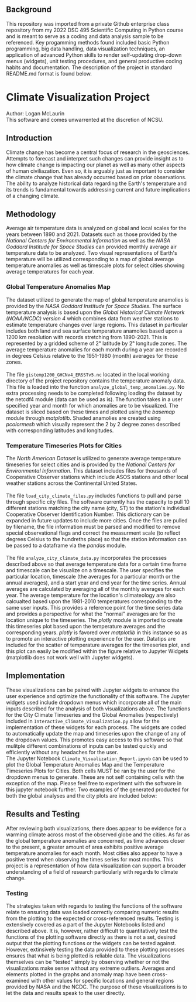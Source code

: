 ## Background
This repository was imported from a private Github enterprise class repository from my 2022 DSC 495 Scientific Computing in Python course and is meant to serve as a coding and data analysis sample to be referenced. Key progamming methods found included basic Python programming, big data handling, data visualization techniques, an application of advanced Python skills to render self-updating drop-down menus (widgets), unit testing procedures, and general productive coding habits and documentation. The description of the project in standard README.md format is found below.

# Climate Visualization Project

Author: Logan McLaurin
<br>
This software and comes unwarrented at the discretion of NCSU.

## Introduction

Climate change has become a central focus of research in the geosciences. Attempts to forecast and interpret such changes can provide insight as to how climate change is impacting our planet as well as many other aspects of human civiliazation. Even so, it is arguably just as important to consider the climate change that has already occurred based on prior observations. The ability to analyze historical data regarding the Earth's temperature and its trends is fundamental towards addressing current and future implications of a changing climate.

## Methodology

Average air temperature data is analyzed on global and local scales for the years between 1890 and 2021. Datasets such as those provided by the *National Centers for Environmental Information* as well as the *NASA Goddard Institude for Space Studies* can provided monthly average air temperature data to be analyzed. Two visual representations of Earth's temperature will be utilized corresponding to a map of global average temperature anomalies as well as timescale plots for select cities showing average temperatures for each year.

### Global Temperature Anomalies Map

The dataset utilized to generate the map of global temperature anamolies is provided by the *NASA Goddard Institude for Space Studies*. The surface temperature analysis is based upon the *Global Historical Climate Network (NOAA/NCDC) version 4* which combines data from weather stations to estimate temperature changes over large regions. This dataset in particular includes both land and sea surface temperature anamolies based upon a 1200 km resolution with records stretching from 1890-2021. This is represented by a gridded scheme of 2° latitude by 2° longitude zones. The average temperature anomalies for each month during a year are recorded in degrees Celsius relative to the 1951-1980 (month) averages for these zones.
<br>
<br>
The file `gistemp1200_GHCNv4_ERSSTv5.nc` located in the local working directory of the project repository contains the temperature anomaly data. This file is loaded into the function `analyze_global_temp_anomalies.py`. No extra processing needs to be completed following loading the dataset by the netcdf4 module (data can be used as is). The function takes in a user specified year and month for which anomalies are to be visualized. The dataset is sliced based on these times and plotted using the *basemap* module through *matplotlib*. Shaded anamolies are created using *pcolormesh* which visually represent the 2 by 2 degree zones described with corresponding latitudes and longitudes.

### Temperature Timeseries Plots for Cities

The *North American Dataset* is utilized to generate average temperature timeseries for select cities and is provided by the *National Centers for Environmental Information*. This dataset includes files for thousands of Cooperative Observer stations which include ASOS stations and other local weather stations across the Continental United States. 
<br>
<br>
The file `load_city_climate_files.py` includes functions to pull and parse through specific city files. The software currently has the capacity to pull 10 different stations matching the city name (city, ST) to the station's individual Cooperative Observer Identification Number. This dictionary can be expanded in future updates to include more cities. Once the files are pulled by filename, the file information must be parsed and modified to remove special observational flags and correct the measurment scale (to reflect degrees Celsius to the hundreths place) so that the station information can be passed to a dataframe via the *pandas* module.
<br>
<br>
The file `analyze_city_climate_data.py` incorporates the processes described above so that average temperature data for a certain time frame and timescale can be visualize on a timescale. The user specifies the particular location, timescale (the averages for a particular month or the annual averages), and a start year and end year for the time series. Annual averages are calculated by averaging all of the monthly averages for each year. The average temperature for the location's climateology are also calcualted based upon the 1981-2010 temperatures corresponding to the same user inputs. This provides a reference point for the time series data and provides a perspective for what the "normal" averages are for the location unique to the timeseries. The *plotly* module is imported to create this timeseries plot based upon the temperature averages and the corresponding years. *plotly* is favored over *matplotlib* in this instance so as to promote an interactive plotting experience for the user. Datatips are included for the scatter of temperature averages for the timeseries plot, and this plot can easily be modified within the figure relative to Jupyter Widgets (matplotlib does not work well with Jupyter widgets).

## Implementation

These visualizations can be paired with Jupyter widgets to enhance the user experience and optimize the functionality of this software. The Jupyter widgets used include dropdown menus which incorporate all of the main inputs described for the analysis of both visualizations above. The functions for the City Climate Timeseries and the Global Anomalies (respectively) included in `Interactive_Climate_Visualization.py` allow for the implementation of these widgets for each process. The widgets are coded to automatically update the map and timeseries upon the change of any of the dropdown values. This promotes easy access to this software so that mulitple different combinations of inputs can be tested quickly and efficiently without any headaches for the user.
<br>
The Jupyter Notebook `Climate_Visualization_Report.ipynb` can be used to plot the Global Temperature Anomalies Map and the Temperature Timeseries Plots for Cities. Both cells MUST be ran by the user for the dropdown menus to generate. These are not self containing cells with the exception of the map. Please feel free to experiment with the software in this jupyter notebook further. Two examples of the generated producted for both the global analyses and the city plots are included below:

## Results and Testing

After reviewing both visualizations, there does appear to be evidence for a warming climate across most of the observed globe and the cities. As far as the global temperature anomalies are concerned, as time advances closer to the present, a greater amount of area exhibits positive average temperature anomalies for each month. Most cities also appear to have a positive trend when observing the times series for most months. This project is a representation of how data visualization can support a broader understanding of a field of research particularly with regards to climate change.

### Testing

The strategies taken with regards to testing the functions of the software relate to ensuring data was loaded correctly comparing numeric results from the plotting to the expected or cross-referenced results. Testing is extensively covered as a part of the Jupyter Notebooks listed and described above. It is, however, rather difficult to quantitatively test the functions of the plotting software directly as there is not a set, desired output that the plotting functions or the widgets can be tested against. However, extinsively testing the data provided to these plotting processes ensures that what is being plotted is reliable data. The visualizations themselves can be "tested" simply by observing whether or not the visualizations make sense without any extreme outliers. Averages and elements plotted in the graphs and anomaly map have been cross-examined with other values for specific locations and general regions provided by NASA and the NCDC. The purpose of these visualizations is to let the data and results speak to the user directly.
